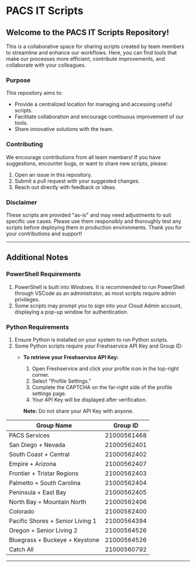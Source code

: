 # PACS IT Scripts

## Welcome to the PACS IT Scripts Repository!
This is a collaborative space for sharing scripts created by team members to streamline and enhance our workflows. Here, you can find tools that make our processes more efficient, contribute improvements, and collaborate with your colleagues.

### Purpose
This repository aims to:
- Provide a centralized location for managing and accessing useful scripts.
- Facilitate collaboration and encourage continuous improvement of our tools.
- Share innovative solutions with the team.

### Contributing
We encourage contributions from all team members! If you have suggestions, encounter bugs, or want to share new scripts, please:
1. Open an issue in this repository.
2. Submit a pull request with your suggested changes.
3. Reach out directly with feedback or ideas.

### Disclaimer
These scripts are provided "as-is" and may need adjustments to suit specific use cases. Please use them responsibly and thoroughly test any scripts before deploying them in production environments. Thank you for your contributions and support!

---

## Additional Notes

### PowerShell Requirements
1. PowerShell is built into Windows. It is recommended to run PowerShell through VSCode as an administrator, as most scripts require admin privileges.
2. Some scripts may prompt you to sign into your Cloud Admin account, displaying a pop-up window for authentication.

### Python Requirements
1. Ensure Python is installed on your system to run Python scripts.
2. Some Python scripts require your Freshservice API Key and Group ID:
   - **To retrieve your Freshservice API Key:**
     1. Open Freshservice and click your profile icon in the top-right corner.
     2. Select "Profile Settings."
     3. Complete the CAPTCHA on the far-right side of the profile settings page.
     4. Your API Key will be displayed after verification.
     
     **Note:** Do not share your API Key with anyone.

| Group Name                       | Group ID    |
| -------------------------------- | ----------- |
| PACS Services                    | 21000561468 |
| San Diego + Nevada               | 21000562401 |
| South Coast + Central            | 21000562402 |
| Empire + Arizona                 | 21000562407 |
| Frontier + Tristar Regions       | 21000562403 |
| Palmetto + South Carolina        | 21000562404 |
| Peninsula + East Bay             | 21000562405 |
| North Bay + Mountain North       | 21000562406 |
| Colorado                         | 21000562400 |
| Pacific Shores + Senior Living 1 | 21000564394 |
| Oregon + Senior Living 2         | 21000564526 |
| Bluegrass + Buckeye + Keystone   | 21000564526 |
| Catch All                        | 21000560792 |

---

